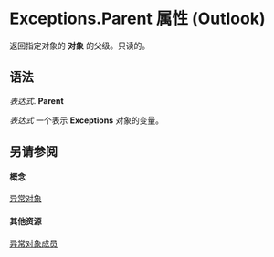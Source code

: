 
# Exceptions.Parent 属性 (Outlook)

返回指定对象的 **对象** 的父级。只读的。


## 语法

 _表达式_. **Parent**

 _表达式_ 一个表示 **Exceptions** 对象的变量。


## 另请参阅


#### 概念


[异常对象](fa3b6c2e-33b0-0f04-4e60-af2c582f2caa.md)
#### 其他资源


[异常对象成员](00f00b76-0d63-fad3-7103-b8c6781c505b.md)